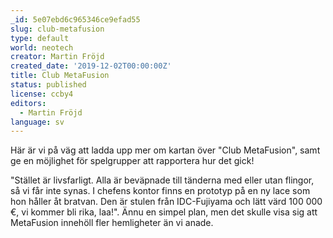 ```yaml
---
_id: 5e07ebd6c965346ce9efad55
slug: club-metafusion
type: default
world: neotech
creator: Martin Fröjd
created_date: '2019-12-02T00:00:00Z'
title: Club MetaFusion
status: published
license: ccby4
editors:
  - Martin Fröjd
language: sv
---
```

Här är vi på väg att ladda upp mer om kartan över "Club MetaFusion", samt ge en möjlighet för spelgrupper att rapportera hur det gick!

"Stället är livsfarligt. Alla är beväpnade till tänderna med eller utan flingor, så vi får inte synas. I chefens kontor finns en prototyp på en ny lace som hon håller åt bratvan. Den är stulen från IDC-Fujiyama och lätt värd 100 000 €, vi kommer bli rika, laa!". Ännu en simpel plan, men det skulle visa sig att MetaFusion innehöll fler hemligheter än vi anade.
